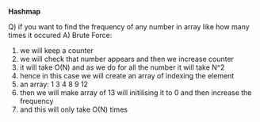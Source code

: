 **Hashmap**

Q) if you want to find the frequency of any number in array like how many times it occured 
A) Brute Force:
1) we will keep a counter 
2) we will check that number appears and then we increase counter 
3) it will take O(N) and as we do for all the number it will take N^2
4) hence in this case we will create an array of indexing the element 
5) an array: 1 3 4 8 9 12
6) then we will make array of 13 will initilising it to 0 and then increase the frequency 
7) and this will only take O(N) times 